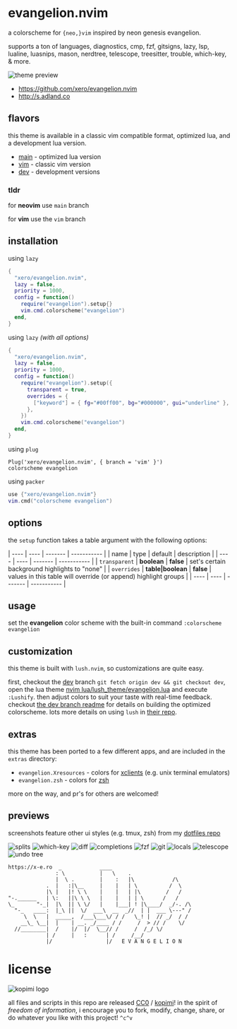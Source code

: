# evangelion.nvim

a colorscheme for `{neo,}vim` inspired by neon genesis evangelion.

supports a ton of languages, diagnostics, cmp, fzf, gitsigns, lazy, lsp, lualine, luasnips, mason, nerdtree, telescope, treesitter, trouble, which-key, & more.

![theme preview](https://raw.githubusercontent.com/xero/evangelion.nvim/previews/eva-01.png)

* https://github.com/xero/evangelion.nvim
* http://s.adland.co

## flavors

this theme is available in a classic vim compatible format, optimized lua, and a development lua version.

* [main](https://github.com/xero/evangelion.nvim/tree/main) - optimized lua version
* [vim](https://github.com/xero/evangelion.nvim/tree/vim) - classic vim version
* [dev](https://github.com/xero/evangelion.nvim/tree/dev) - development versions

### tldr

for **neovim** use `main` branch

for **vim** use the `vim` branch

## installation

using `lazy`

```lua
{
  "xero/evangelion.nvim",
  lazy = false,
  priority = 1000,
  config = function()
    require("evangelion").setup{}
    vim.cmd.colorscheme("evangelion")
  end,
}
```

using `lazy` _(with all options)_

```lua
{
  "xero/evangelion.nvim",
  lazy = false,
  priority = 1000,
  config = function()
    require("evangelion").setup({
      transparent = true,
      overrides = {
        ["keyword"] = { fg="#00ff00", bg="#000000", gui="underline" },
      },
    })
    vim.cmd.colorscheme("evangelion")
  end,
}
```
using `plug`

```vim
Plug('xero/evangelion.nvim', { branch = 'vim' }')
colorscheme evangelion
```

using `packer`

```lua
use {"xero/evangelion.nvim"}
vim.cmd("colorscheme evangelion")
```

## options

the `setup` function takes a table argument with the following options:

| ---- | ---- | ------- | ----------- |
| name | type | default | description |
| ---- | ---- | ------- | ----------- |
| `transparent` | **boolean** | __false__ | set's certain background highlights to "none" |
| `overrides` | **table\|boolean** | __false__ | values in this table will override (or append) highlight groups |
| ---- | ---- | ------- | ----------- |

## usage

set the **evangelion** color scheme with the built-in command `:colorscheme evangelion`

## customization

this theme is built with `lush.nvim`, so customizations are quite easy.

first, checkout the [dev](https://github.com/xero/evangelion.nvim/tree/dev) branch `git fetch origin dev && git checkout dev`, open the lua theme [nvim lua/lush_theme/evangelion.lua](https://github.com/xero/evangelion.nvim/blob/dev/lush_theme/evangelion.lua) and execute `:Lushify`. then adjust colors to suit your taste with real-time feedback. checkout [the dev branch readme](https://github.com/xero/evangelion.nvim/blob/dev/README.md) for details on building the optimized colorscheme. lots more details on using `lush` in [their repo](https://github.com/rktjmp/lush.nvim).

## extras

this theme has been ported to a few different apps, and are included in the `extras` directory:

* `evangelion.Xresources` - colors for [xclients](https://wiki.archlinux.org/title/x_resources) (e.g. unix terminal emulators)
* `evangelion.zsh` - colors for [zsh](https://zsh.org)

more on the way, and pr's for others are welcomed!

## previews

screenshots feature other ui styles (e.g. tmux, zsh) from my [dotfiles repo](https://https://git.io/.files)

![splits](https://raw.githubusercontent.com/xero/evangelion.nvim/previews/eva-splits.png)
![which-key](https://raw.githubusercontent.com/xero/evangelion.nvim/previews/eva-which-key.png)
![diff](https://raw.githubusercontent.com/xero/evangelion.nvim/previews/eva-diff.png)
![completions](https://raw.githubusercontent.com/xero/evangelion.nvim/previews/eva-cmp.png)
![fzf](https://raw.githubusercontent.com/xero/evangelion.nvim/previews/eva-fzf.png)
![git](https://raw.githubusercontent.com/xero/evangelion.nvim/previews/eva-git.png)
![locals](https://raw.githubusercontent.com/xero/evangelion.nvim/previews/eva-locals.png)
![telescope](https://raw.githubusercontent.com/xero/evangelion.nvim/previews/eva-old-files.png)
![undo tree](https://raw.githubusercontent.com/xero/evangelion.nvim/previews/eva-undo.png)

```
https://x-e.ro  _            ____
               : \           |   \    .
               |  \ .        |    :   |\            /\
            .  |   :|\__     |    |   | \          /  \
            |\ |   |! \ \    |    |   | |\        /   /
"-.______   | \:   ||\ \ \   |    |   | | \      /   /
\_       "-_|  |\  || \ \/   |    |___| ! |\____/  _/-. /\
  "-_   ____:  |_\ ||  \/  ___\  __  _//  | |  ___ \---" /
     \  \   |  _____,  /___\___\/ / /   \_! |  // _/  / /
    __\_ \__|  |    | __. _/____ / /     /  > // /    \/
  //________|  /    |/  |/  \__// /     /  /_/ \/
            | /     |   :      | /     /__/
            |/                 |/   E V A N G E L I O N
```
# license

![kopimi logo](https://gist.githubusercontent.com/xero/cbcd5c38b695004c848b73e5c1c0c779/raw/6b32899b0af238b17383d7a878a69a076139e72d/kopimi-sm.png)

all files and scripts in this repo are released [CC0](https://creativecommons.org/publicdomain/zero/1.0/) / [kopimi](https://kopimi.com)! in the spirit of _freedom of information_, i encourage you to fork, modify, change, share, or do whatever you like with this project! `^c^v`

